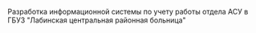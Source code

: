 Разработка информационной системы по учету работы отдела АСУ в ГБУЗ "Лабинская центральная районная больница"